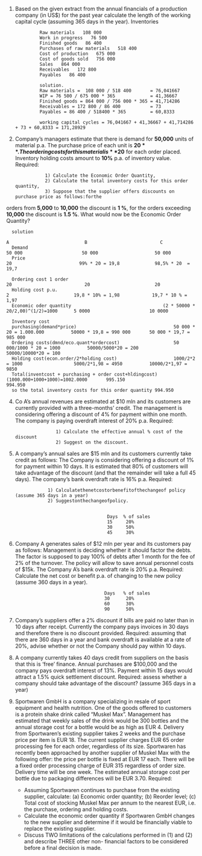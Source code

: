 1. Based on the given extract from the annual financials of a production company (in US$) for the past year calculate the length of the working capital cycle (assuming 365 days in the year).
Inventories

                Raw materials   108 000
                Work in progress   76 500
                Finished goods   86 400
                Purchases of raw materials   518 400
                Cost of production   675 000
                Cost of goods sold   756 000
                Sales   864 000
                Receivables   172 800
                Payables   86 400

                solution.
                Raw materials =  108 000 / 518 400       = 76,041667
                WIP = 76 500 / 675 000 * 365             = 41,36667
                Finished goods = 864 000 / 756 000 * 365 = 41,714286
                Receivables = 172 800 / 86 400           = 73
                Payables = 86 400 / 518400 * 365         = 60,8333
                
                working capital cycles = 76,041667 + 41,36667 + 41,714286 + 73 + 60,8333 = 171,28929



2. Company’s managers estimate that there is demand for **50,000** units of material p.a. The purchase price of each unit is **$20**. The ordering costs for this material is **$20** for each order placed. Inventory holding costs amount to **10%** p.a. of inventory value.
Required:

                  1) Calculate the Economic Order Quantity,
                  2) Calculate the total inventory costs for this order quantity,
                  3) Suppose that the supplier offers discounts on purchase price as follows:forthe
   
orders from **5,000** to **10,000** the discount is **1 %**, for the orders exceeding **10,000** the discount is **1.5 %**. What would now be the Economic Order Quantity?


      solution 
                                                                          A                            B                           C
      Demand                                                             50 000                      50 000                     50 000
      Price                                                              20                         99% * 20 = 19,8             98,5% * 20  = 19,7
                                                        
      Ordering cost 1 order                                              20                           20                        20 
      Holding cost p.u.                                                   2                        19,8 * 10% = 1,98            19,7 * 10 % = 1,97      
      Economic oder quantity                                  (2 * 50000 * 20/2,00)^(1/2)=1000      5 0000                      10 0000
      
      Inventory cost 
      purchasing(demand*price)                                    50 000 * 20 = 1.000.000          50000 * 19,8 = 990 000       50 000 * 19,7 = 985 000
      Ordering costs(dmnd/eco.quant*ordercost)                    50 000/1000 * 20 = 1000          50000/5000*20 = 200          50000/10000*20 = 100       
      Holding cost(econ.order/2*holding cost)                     1000/2*2 = 1000                   5000/2*1,98 = 4950          10000/2*1,97 = 9850
      Total(inventcost + purchasing + order cost+hldingcost)      (1000.000+1000+1000)=1002.0000       995.150                       994.950
      so the total inventory costs for this order quantity 994.950

4. Co A’s annual revenues are estimated at $10 mln and its customers are currently provided with a three-months’ credit. The management is considering offering a discount of 4% for payment within one month. The company is paying overdraft interest of 20% p.a.
Required:

                      1) Calculate the effective annual % cost of the discount
                      2) Suggest on the discount.

6.  A company’s annual sales are $15 mln and its customers currently take credit as
follows:
The Company is considering offering a discount of 1% for payment within 10 days. It is estimated that 80% of customers will take advantage of the discount (and that the remainder will take a full 45 days). The company’s bank overdraft rate is 16% p.a.
Required:

                    1) Calculatethenetcostorbenefitofthechangeof policy (assume 365 days in a year)
                    2) Suggestonthechangeofpolicy.
    

                                          Days  % of sales
                                          15     20%
                                          30     50%
                                          45     30%

8. Company A generates sales of $12 mln per year and its customers pay as follows:
Management is deciding whether it should factor the debts. The factor is supposed to pay 100% of debts after 1 month for the fee of 2% of the turnover. The policy will allow to save annual personnel costs of $15k. The Company A’s bank overdraft rate is 20% p.a.
Required: Calculate the net cost or benefit p.a. of changing to the new policy (assume 360 days in a year).

                                        Days   % of sales
                                        30      20%
                                        60      30%
                                        90      50%


9. Company’s suppliers offer a 2% discount if bills are paid no later than in 10 days after receipt. Currently the company pays invoices in 30 days and therefore there is no discount provided.
Required: assuming that there are 360 days in a year and bank overdraft is available at a rate of 20%, advise whether or not the Company should pay within 10 days.


10. A company currently takes 40 days credit from suppliers on the basis that this is ‘free’ finance. Annual purchases are $100,000 and the company pays overdraft interest of 13%. Payment within 15 days would attract a 1.5% quick settlement discount.
Required: assess whether a company should take advantage of the discount? (assume 365 days in a year)


11. Sportwaren GmbH is a company specializing in resale of sport equipment and health nutrition. One of the goods offered to customers is a protein shake drink called “Muskel Max”. Management has estimated that weekly sales of the drink would be 300 bottles and the annual storage cost for a bottle would be as high as EUR 4. Delivery from Sportwaren’s existing supplier takes 2 weeks and the purchase price per item is EUR 18. The current supplier charges EUR 65 order processing fee for each order, regardless of its size. Sportwaren has recently been approached by another supplier of Muskel Max with the following offer: the price per bottle is fixed at EUR 17 each. There will be a fixed order processing charge of EUR 315 regardless of order size. Delivery time will be one week. The estimated annual storage cost per bottle due to packaging differences will be EUR 3.70.
Required:

      - Assuming Sportwaren continues to purchase from the existing supplier, calculate: (a) Economic order quantity; (b) Reorder     level; (c) Total cost of stocking Muskel Max per annum to the nearest EUR, i.e. the purchase, ordering and holding costs.
      -  Calculate the economic order quantity if Sportwaren GmbH changes to the new supplier and determine if it would be financially viable to replace the existing supplier.
      -  Discuss TWO limitations of the calculations performed in (1) and (2) and describe THREE other non- financial factors to be considered before a final decision is made.
